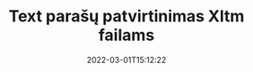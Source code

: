 ---
############################# Static ############################
layout: "auto-gen-signature"
date: 2022-03-01T15:12:22
draft: false
operation: Verify
signaturetype: Text
fileformat: Xltm
productName: .NET
lang: lt
productCode: net
otherformats: pdf doc docx docm dot dotm dotx odt ott rtf xls xlsx xlsm xlsb csv ods ots xltx xltm ppt pptx pps ppsx odp otp potx potm pptm ppsm
breadcrumb: Put Text signature on Xltm for C#

############################# Head ############################
head_title: "Text failų Xltm parašų patvirtinimas naudojant C#"
head_description: "Naudokite tik kelias .NET kodo eilutes, kad patikrintumėte Xltm dokumentus ir jų Text parašus."

############################# Header ############################
title: "Text parašų patvirtinimas Xltm failams"
description: "API, skirta .NET, suteikia galimybę patvirtinti Text parašus Xltm dokumentuose. El. parašų patvirtinimas jūsų Xltm dokumentuose gali būti atliktas greitai ir paprastai."
bg_image: "https://cms.admin.containerize.com/templates/aspose/App_Themes/V3/images/bg/header1.png"
bg_overlay: false
button:
    enable: true

############################# SubMenu ############################
submenu:
    enable: true

    left:
        img_alt: "GroupDocs.Signature for .NET"
        image: "https://cms.admin.containerize.com/templates/groupdocs/images/product-logos/90x90-noborder/groupdocs-signature-net.png"
        product: "GroupDocs.Signature"
        platform: ".NET"



############################# About ############################
about:
    enable: true
    title: "Atraskite naujas GroupDocs.Signature for .NET API funkcijas"
    content: |
        [GroupDocs.Signature for .NET](https://products.groupdocs.com/signature/net/) API suteikia daug įvairių būdų, kaip apdoroti įvairių formatų dokumentus naudojant elektroninius parašus. Palaikomi daugelio tipų skaitmeniniai parašai, tokie kaip tekstai, vaizdai, skaitmeniniai sertifikatai, brūkšniniai kodai, QR kodai, antspaudai ar metaduomenys. Klientai gali pridėti, pašalinti, redaguoti, patvirtinti arba ieškoti skaitmeninių parašų PDF, MS Word dokumentuose, MS Excel darbaknygėse, MS PowerPoint pristatymuose, Adobe Photoshop failuose ir įvairiuose vaizdo formatuose. Galimas stulbinantis papildomų funkcijų ir nustatymų skaičius.
    

############################# Steps ############################
steps:
    enable: true
    title_left: "Kaip patvirtinti Text parašus Xltm dokumente"
    content_left: |
        [GroupDocs.Signature for .NET](https://products.groupdocs.com/signature/net/) apima naudingas funkcijas, pvz., Text parašų, pateiktų Xltm dokumentuose, patvirtinimą. Pasinaudokite šia galimybe neįdiegę papildomo kodo.
        
        * Pirma, sukurkite parašo klasę, kaip konstruktoriaus parametro kelią į dokumentą, kuris turėtų būti patikrintas.
        * Antra, sukurkite naują VerifyOptions objektą ir nustatykite visas reikalingas ypatybes.
        * Galiausiai iškvieskite Signature objekto Verify metodą, perduodantį VerifyOptions egzempliorių.
        * Tada apdorokite patikrinimo rezultatus.

    title_right: "Sistemos reikalavimai"
    content_right: |
        GroupDocs.Signature for .NET palaikomos visose pagrindinėse platformose ir operacinėse sistemose. Prieš vykdydami toliau pateiktą kodą, įsitikinkite, kad jūsų sistemoje yra įdiegtos šios būtinos sąlygos.

        * Operacinės sistemos: Microsoft Windows, Linux, MacOS
        * Kūrimo aplinkos: Microsoft Visual Studio, Xamarin, MonoDevelop
        * Frameworks: .NET Framework, .NET Standard, .NET Core, Mono
        * Atsisiųskite naujausią GroupDocs.Signature for .NET versiją iš [Nuget](https://www.nuget.org/packages/groupdocs.signature)
         
    code: |
        ```csharp    
                
        // Set up input Xltm file
        string filePath = "input.xltm";

        // Instantiate Signature for input file
        using (GroupDocs.Signature.Signature signature = new GroupDocs.Signature.Signature(filePath))
        {
                //Provide verification options
                TextVerifyOptions options = new TextVerifyOptions()
                {
                    // Process all pages 
                    AllPages = true,
                    // set up text match type
                    MatchType = TextMatchType.Exact,
                    // specify text pattern to search
                    Text = "Very important signature",
                };

                // Verify document signatures
                VerificationResult result = signature.Verify(options);

                //process result
                if (result.IsValid)
                {
                    //..
                }
        }

        ```

############################# Demos ############################
demos:
    enable: true
    title: "Pasirašymas naudojant Text parašus Tiesioginė demonstracija"
    content: |
       Pridėkite įvairių elektroninių parašų prie Xltm failo dabar, apsilankę [GroupDocs.Signature App](https://products.groupdocs.app/signature/family) svetainėje.          

############################# More Formats ############################
more_formats:
    enable: true
    title: "Patikrinkite kitus Text parašus naudodami C#"
    content: |
        "Įvairiuose dokumentuose dedamų elektroninių parašų tikrinimas. Patikrinkite parašų kokybę populiariuose failų formatuose, kaip parodyta toliau."
    format: 
       
       
back_to_top:
    enable: true
---